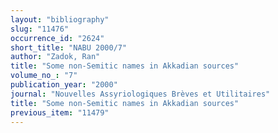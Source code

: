 ```yaml
---
layout: "bibliography"
slug: "11476"
occurrence_id: "2624"
short_title: "NABU 2000/7"
author: "Zadok, Ran"
title: "Some non-Semitic names in Akkadian sources"
volume_no_: "7"
publication_year: "2000"
journal: "Nouvelles Assyriologiques Brèves et Utilitaires"
title: "Some non-Semitic names in Akkadian sources"
previous_item: "11479"
---
```

